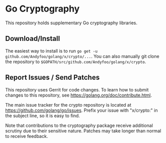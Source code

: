 # Go Cryptography

This repository holds supplementary Go cryptography libraries.

## Download/Install

The easiest way to install is to run `go get -u github.com/Andyfoo/golang/x/crypto/...`. You
can also manually git clone the repository to `$GOPATH/src/github.com/Andyfoo/golang/x/crypto`.

## Report Issues / Send Patches

This repository uses Gerrit for code changes. To learn how to submit changes to
this repository, see https://golang.org/doc/contribute.html.

The main issue tracker for the crypto repository is located at
https://github.com/golang/go/issues. Prefix your issue with "x/crypto:" in the
subject line, so it is easy to find.

Note that contributions to the cryptography package receive additional scrutiny
due to their sensitive nature. Patches may take longer than normal to receive
feedback.
